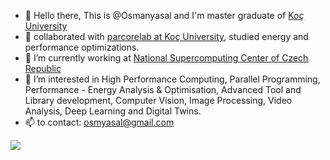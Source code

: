 - 👋 Hello there, This is @Osmanyasal and I'm master graduate of [Koç University](https://www.ku.edu.tr/)
- 🤝 collaborated with [parcorelab at Koç University](https://parcorelab.ku.edu.tr/), studied energy and performance optimizations.
- 🌱 I’m currently working at [National Supercomputing Center of Czech Republic](https://www.it4i.cz/en)
- 👀 I’m interested in High Performance Computing, Parallel Programming, Performance - Energy Analysis & Optimisation, Advanced Tool and Library development, Computer Vision, Image Processing, Video Analysis, Deep Learning and Digital Twins.
- 📫 to contact: osmyasal@gmail.com
  
<a href="https://www.buymeacoffee.com/osmyasal"><img src="https://img.buymeacoffee.com/button-api/?text=Would you refill my cofee?&emoji=☕&slug=osmyasal&button_colour=FFDD00&font_colour=000000&font_family=Comic&outline_colour=000000&coffee_colour=ffffff" /></a>

